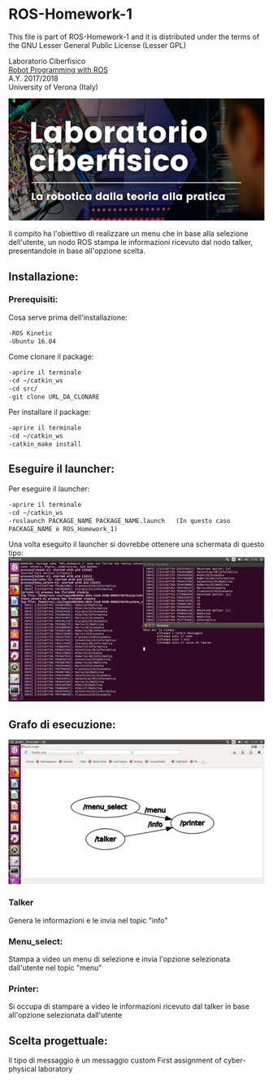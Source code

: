 # ROS-Homework-1

This file is part of ROS-Homework-1 and it is distributed under the terms of the
GNU Lesser General Public License (Lesser GPL)

Laboratorio Ciberfisico<br>
[Robot Programming with ROS](http://profs.scienze.univr.it/~bloisi/corsi/ciberfisico.html)<br>
A.Y. 2017/2018<br>
University of Verona (Italy)

![laboratorio ciberfisico](img/cyberphysical-lab.jpg)

Il compito ha l'obiettivo di realizzare un menu che in base alla selezione dell'utente, un nodo ROS stampa le informazioni ricevuto dal nodo talker, presentandole in base all'opzione scelta.

## Installazione:
  ### Prerequisiti:
  Cosa serve prima dell'installazione:
  ```
  -ROS Kinetic
  -Ubuntu 16.04
  ```
  Come clonare il package:
  ```
  -aprire il terminale
  -cd ~/catkin_ws
  -cd src/
  -git clone URL_DA_CLONARE
  ```
  Per installare il package:
  ```
  -aprire il terminale
  -cd ~/catkin_ws
  -catkin_make install
  ```
## Eseguire il launcher:
   Per eseguire il launcher:
   ```
  -aprire il terminale
  -cd ~/catkin_ws
  -roslaunch PACKAGE_NAME PACKAGE_NAME.launch   (In questo caso PACKAGE_NAME è ROS_Homework_1)
  ```
  Una volta eseguito il launcher si dovrebbe ottenere una schermata di questo tipo:
  ![Esecuzione](img/example_run.png)

## Grafo di esecuzione:
![grafo del package](img/graph.png)

### Talker
Genera le informazioni e le invia nel topic "info"

### Menu_select:
Stampa a video un menu di selezione e invia l'opzione selezionata dall'utente nel topic "menu"

### Printer:
Si occupa di stampare a video le informazioni ricevuto dal talker in base all'opzione selezionata dall'utente


## Scelta progettuale:
Il tipo di messaggio è un messaggio custom
First assignment of cyber-physical laboratory
